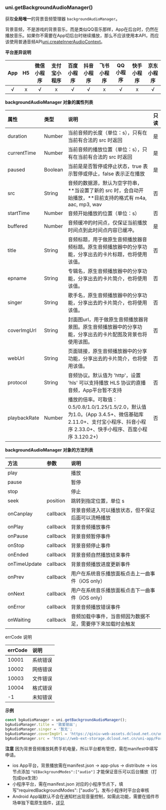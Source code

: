 ### uni.getBackgroundAudioManager()
获取**全局唯一**的背景音频管理器 ``backgroundAudioManager``。

背景音频，不是游戏的背景音乐，而是类似QQ音乐那样，App在后台时，仍然在播放音乐。如果你不需要在App切后台时继续播放，那么不应该使用本API，而应该使用普通音频API[uni.createInnerAudioContext](https://uniapp.dcloud.io/api/media/audio-context)。

**平台差异说明**

|App|H5|微信小程序|支付宝小程序|百度小程序|抖音小程序|飞书小程序|QQ小程序|快手小程序|京东小程序|
|:-:|:-:|:-:|:-:|:-:|:-:|:-:|:-:|:-:|:-:|
|√|x|√|x|√|√|x|√|x|√|

**backgroundAudioManager 对象的属性列表**

|属性|类型|说明|只读|
|:-|:-|:-|:-|
|duration|Number|当前音频的长度（单位：s），只有在当前有合法的 src 时返回|是|
|currentTime|Number|当前音频的播放位置（单位：s），只有在当前有合法的 src 时返回|是|
|paused|Boolean|当前是是否暂停或停止状态，true 表示暂停或停止，false 表示正在播放|是|
|src|String|音频的数据源，默认为空字符串，**当设置了新的 src 时，会自动开始播放，**目前支持的格式有 m4a, aac, mp3, wav|否|
|startTime|Number|音频开始播放的位置（单位：s）|否|
|buffered|Number|音频缓冲的时间点，仅保证当前播放时间点到此时间点内容已缓冲。|是|
|title|String|音频标题，用于做原生音频播放器音频标题。原生音频播放器中的分享功能，分享出去的卡片标题，也将使用该值。|否|
|epname|String|专辑名，原生音频播放器中的分享功能，分享出去的卡片简介，也将使用该值。|否|
|singer|String|歌手名，原生音频播放器中的分享功能，分享出去的卡片简介，也将使用该值。|否|
|coverImgUrl|String|封面图url，用于做原生音频播放器背景图。原生音频播放器中的分享功能，分享出去的卡片配图及背景也将使用该图。|否|
|webUrl|String|页面链接，原生音频播放器中的分享功能，分享出去的卡片简介，也将使用该值。|否|
|protocol|String|音频协议。默认值为 'http'，设置 'hls' 可以支持播放 HLS 协议的直播音频，App平台暂不支持|否|
|playbackRate|Number|播放的倍率。可取值：0.5/0.8/1.0/1.25/1.5/2.0，默认值为1.0。(App 3.4.5+、微信基础库 2.11.0+、支付宝小程序、抖音小程序 2.33.0+、快手小程序、百度小程序 3.120.2+)|否|

**backgroundAudioManager 对象的方法列表**

|方法|参数|说明|
|:-|:-|:-|
|play||播放|
|pause||暂停|
|stop||停止|
|seek|position|跳转到指定位置，单位 s|
|onCanplay|callback|背景音频进入可以播放状态，但不保证后面可以流畅播放|
|onPlay|callback|背景音频播放事件|
|onPause|callback|背景音频暂停事件|
|onStop|callback|背景音频停止事件|
|onEnded|callback|背景音频自然播放结束事件|
|onTimeUpdate|callback|背景音频播放进度更新事件|
|onPrev|callback|用户在系统音乐播放面板点击上一曲事件（iOS only）|
|onNext|callback|用户在系统音乐播放面板点击下一曲事件（iOS only）|
|onError|callback|背景音频播放错误事件|
|onWaiting|callback|音频加载中事件，当音频因为数据不足，需要停下来加载时会触发|

errCode 说明

|errCode|说明|
|:-|:-|
|10001|系统错误|
|10002|网络错误|
|10003|文件错误|
|10004|格式错误|
|-1|未知错误|

**示例**

```javascript
const bgAudioManager = uni.getBackgroundAudioManager();
bgAudioManager.title = '致爱丽丝';
bgAudioManager.singer = '暂无';
bgAudioManager.coverImgUrl = 'https://qiniu-web-assets.dcloud.net.cn/unidoc/zh/music-a.png';
bgAudioManager.src = 'https://web-ext-storage.dcloud.net.cn/uni-app/ForElise.mp3';
```


**注意**
因为背景音频播放耗费手机电量，所以平台都有管控，需在manifest中填写申请。
- ios App平台，背景播放需在manifest.json -> app-plus -> distribute -> ios 节点添加 ``"UIBackgroundModes":["audio"]`` 才能保证音乐可以后台播放（打包成ipa生效）
- 小程序平台，需在manifest.json 对应的小程序节点下，填写"requiredBackgroundModes": ["audio"]。发布小程序时平台会审核
- Android App端默认不会在通知栏出现音量控制，如需此功能，需要在插件市场单独下载原生插件，[详见](https://ext.dcloud.net.cn/search?q=%E9%80%9A%E7%9F%A5%E6%A0%8F+%E9%9F%B3%E4%B9%90%E6%8E%A7%E5%88%B6)

